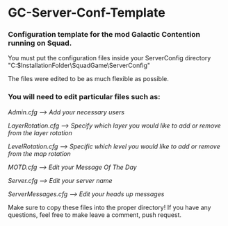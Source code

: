 # GC-Server-Conf-Template

### Configuration template for the mod Galactic Contention running on Squad.


You must put the configuration files inside your ServerConfig directory "C:\$InstallationFolder\SquadGame\ServerConfig"

The files were edited to be as much flexible as possible.



### You will need to edit particular files such as:

*Admin.cfg --> Add your necessary users*

*LayerRotation.cfg --> Specify which layer you would like to add or remove from the layer rotation*

*LevelRotation.cfg --> Specific which level you would like to add or remove from the map rotation*

*MOTD.cfg --> Edit your Message Of The Day*

*Server.cfg --> Edit your server name*

*ServerMessages.cfg --> Edit your heads up messages*



Make sure to copy these files into the proper directory! If you have any questions, feel free to make leave a comment, push request.
